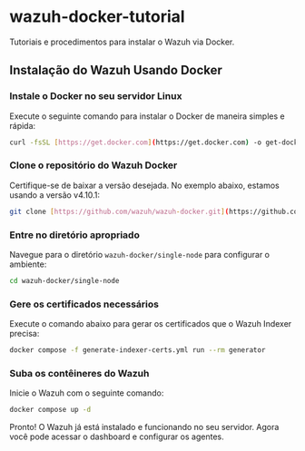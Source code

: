 # wazuh-docker-tutorial
Tutoriais e procedimentos para instalar o Wazuh via Docker.

## Instalação do Wazuh Usando Docker

### Instale o Docker no seu servidor Linux
Execute o seguinte comando para instalar o Docker de maneira simples e rápida:

```bash
curl -fsSL [https://get.docker.com](https://get.docker.com) -o get-docker.sh && sh get-docker.sh
```

### Clone o repositório do Wazuh Docker
Certifique-se de baixar a versão desejada. No exemplo abaixo, estamos usando a versão v4.10.1:

```bash
git clone [https://github.com/wazuh/wazuh-docker.git](https://github.com/wazuh/wazuh-docker.git) -b v4.10.1
```

### Entre no diretório apropriado
Navegue para o diretório `wazuh-docker/single-node` para configurar o ambiente:

```bash
cd wazuh-docker/single-node
```

### Gere os certificados necessários
Execute o comando abaixo para gerar os certificados que o Wazuh Indexer precisa:

```bash
docker compose -f generate-indexer-certs.yml run --rm generator
```

### Suba os contêineres do Wazuh
Inicie o Wazuh com o seguinte comando:

```bash
docker compose up -d
```

Pronto! O Wazuh já está instalado e funcionando no seu servidor. Agora você pode acessar o dashboard e configurar os agentes.

